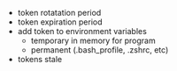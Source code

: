 - token rotatation period
- token expiration period
- add token to environment variables
    - temporary in memory for program
    - permanent (.bash_profile, .zshrc, etc)
- tokens stale
